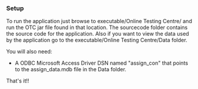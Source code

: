 <h3>Setup</h3>
To run the application just browse to executable/Online Testing Centre/ and run the OTC jar file found in that location. The sourcecode folder contains the source code for the application. Also if you want to view the data used by the application go to the executable/Online Testing Centre/Data folder. 

You will also need:

- A ODBC Microsoft Access Driver DSN named "assign_con" that points to the assign_data.mdb file in the Data folder.


That's it!!
